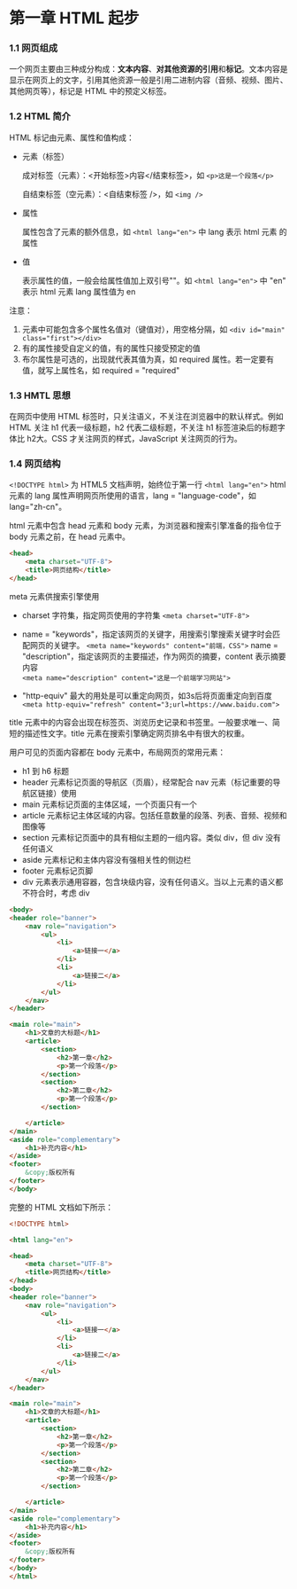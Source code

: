 # 第一章 HTML 起步

### 1.1 网页组成

一个网页主要由三种成分构成：**文本内容**、**对其他资源的引用**和**标记**。文本内容是显示在网页上的文字，引用其他资源一般是引用二进制内容（音频、视频、图片、其他网页等），标记是 HTML 中的预定义标签。

### 1.2 HTML 简介

HTML 标记由元素、属性和值构成：
- 元素（标签）

  成对标签（元素）：<开始标签>内容</结束标签>，如 ```<p>这是一个段落</p>```

  自结束标签（空元素）：<自结束标签 />，如 ```<img />```
- 属性

    属性包含了元素的额外信息，如 ```<html lang="en">``` 中 lang 表示 html 元素 的属性
- 值

    表示属性的值，一般会给属性值加上双引号""。如 ```<html lang="en">``` 中 "en" 表示 html 元素 lang 属性值为 en

注意：

1. 元素中可能包含多个属性名值对（键值对），用空格分隔，如 ```<div id="main" class="first"></div>```
2. 有的属性接受自定义的值，有的属性只接受预定的值
3. 布尔属性是可选的，出现就代表其值为真，如 required 属性。若一定要有值，就写上属性名，如 required = "required"

### 1.3 HMTL 思想

在网页中使用 HTML 标签时，只关注语义，不关注在浏览器中的默认样式。例如 HTML 关注 h1 代表一级标题，h2 代表二级标题，不关注 h1 标签渲染后的标题字体比 h2大。CSS 才关注网页的样式，JavaScript 关注网页的行为。

### 1.4 网页结构

```<!DOCTYPE html>``` 为 HTML5 文档声明，始终位于第一行
```<html lang="en">``` html 元素的 lang 属性声明网页所使用的语言，lang = "language-code"，如 lang="zh-cn"。

html 元素中包含 head 元素和 body 元素，为浏览器和搜索引擎准备的指令位于 body 元素之前，在 head 元素中。

```html
<head>
    <meta charset="UTF-8">
    <title>网页结构</title>
</head>
```

meta 元素供搜索引擎使用
- charset 字符集，指定网页使用的字符集
  ```<meta charset="UTF-8">```
  
- name = "keywords"，指定该网页的关键字，用搜索引擎搜索关键字时会匹配网页的关键字。
  ```<meta name="keywords" content="前端，CSS">```
  name = "description"，指定该网页的主要描述，作为网页的摘要，content 表示摘要内容  
  ```<meta name="description" content="这是一个前端学习网站">```
  
- "http-equiv" 最大的用处是可以重定向网页，如3s后将页面重定向到百度 
  ```<meta http-equiv="refresh" content="3;url=https://www.baidu.com">```

title 元素中的内容会出现在标签页、浏览历史记录和书签里。一般要求唯一、简短的描述性文字。title 元素在搜索引擎确定网页排名中有很大的权重。

用户可见的页面内容都在 body 元素中，布局网页的常用元素：

- h1 到 h6 标题
- header 元素标记页面的导航区（页眉），经常配合 nav 元素（标记重要的导航区链接）使用
- main 元素标记页面的主体区域，一个页面只有一个
- article 元素标记主体区域的内容。包括任意数量的段落、列表、音频、视频和图像等
- section 元素标记页面中的具有相似主题的一组内容。类似 div，但 div 没有任何语义
- aside 元素标记和主体内容没有强相关性的侧边栏
- footer 元素标记页脚
- div 元素表示通用容器，包含块级内容，没有任何语义。当以上元素的语义都不符合时，考虑 div

```html
<body>
<header role="banner">
    <nav role="navigation">
        <ul>
            <li>
                <a>链接一</a>
            </li>
            <li>
                <a>链接二</a>
            </li>
        </ul>
    </nav>
</header>

<main role="main">
    <h1>文章的大标题</h1>
    <article>
        <section>
            <h2>第一章</h2>
            <p>第一个段落</p>
        </section>
        <section>
            <h2>第二章</h2>
            <p>第一个段落</p>
        </section>

    </article>
</main>
<aside role="complementary">
    <h1>补充内容</h1>
</aside>
<footer>
    &copy;版权所有
</footer>
</body>
```

完整的  HTML 文档如下所示：

```html
<!DOCTYPE html>

<html lang="en">

<head>
    <meta charset="UTF-8">
    <title>网页结构</title>
</head>
<body>
<header role="banner">
    <nav role="navigation">
        <ul>
            <li>
                <a>链接一</a>
            </li>
            <li>
                <a>链接二</a>
            </li>
        </ul>
    </nav>
</header>

<main role="main">
    <h1>文章的大标题</h1>
    <article>
        <section>
            <h2>第一章</h2>
            <p>第一个段落</p>
        </section>
        <section>
            <h2>第二章</h2>
            <p>第一个段落</p>
        </section>

    </article>
</main>
<aside role="complementary">
    <h1>补充内容</h1>
</aside>
<footer>
    &copy;版权所有
</footer>
</body>
</html>
```

